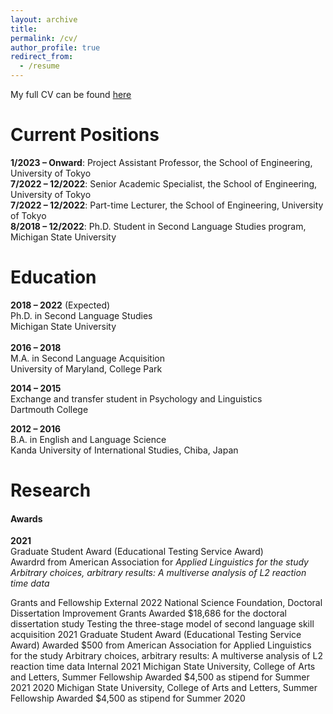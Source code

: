 ```yaml
---
layout: archive
title:
permalink: /cv/
author_profile: true
redirect_from:
  - /resume
---
```

My full CV can be found [here](https://github.com/maieryo/research/blob/CV/CV_RyoMaie.pdf)

Current Positions
=====
**1/2023 – Onward**: Project Assistant Professor, the School of Engineering, University of Tokyo<br>
**7/2022 – 12/2022**: Senior Academic Specialist, the School of Engineering, University of Tokyo<br>
**7/2022 – 12/2022**: Part-time Lecturer, the School of Engineering, University of Tokyo<br>
**8/2018 – 12/2022**: Ph.D. Student in Second Language Studies program, Michigan State University<br>

Education
=====
**2018 – 2022** (Expected)<br>
Ph.D. in Second Language Studies<br>
Michigan State University<br>
<br>
**2016 – 2018**<br>
M.A. in Second Language Acquisition<br>
University of Maryland, College Park<br>

**2014 – 2015**<br>
Exchange and transfer student in Psychology and Linguistics<br>
Dartmouth College<br>

**2012 – 2016**<br>
B.A. in English and Language Science<br>
Kanda University of International Studies, Chiba, Japan<br>

Research
=====
#### Awards
**2021**<br>
Graduate Student Award (Educational Testing Service Award)<br>
Awardrd from American Association for *Applied Linguistics for the study Arbitrary choices, arbitrary results: A multiverse analysis of L2 reaction time data*<br>

Grants and Fellowship
External
2022
National Science Foundation, Doctoral Dissertation Improvement Grants
Awarded $18,686 for the doctoral dissertation study Testing the three-stage model of second language skill acquisition
2021
Graduate Student Award (Educational Testing Service Award)
Awarded $500 from American Association for Applied Linguistics for the study Arbitrary choices, arbitrary results: A multiverse analysis of L2 reaction time data
Internal
2021
Michigan State University, College of Arts and Letters, Summer Fellowship Awarded $4,500 as stipend for Summer 2021
2020
Michigan State University, College of Arts and Letters, Summer Fellowship Awarded $4,500 as stipend for Summer 2020
